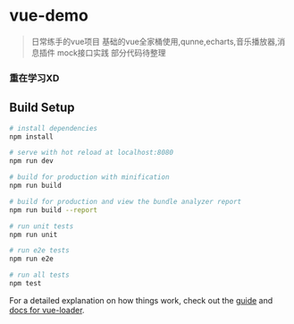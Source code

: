 # vue-demo

> 日常练手的vue项目
> 基础的vue全家桶使用,qunne,echarts,音乐播放器,消息插件 mock接口实践
> 部分代码待整理
### 重在学习XD

## Build Setup

``` bash
# install dependencies
npm install

# serve with hot reload at localhost:8080
npm run dev

# build for production with minification
npm run build

# build for production and view the bundle analyzer report
npm run build --report

# run unit tests
npm run unit

# run e2e tests
npm run e2e

# run all tests
npm test
```

For a detailed explanation on how things work, check out the [guide](http://vuejs-templates.github.io/webpack/) and [docs for vue-loader](http://vuejs.github.io/vue-loader).
